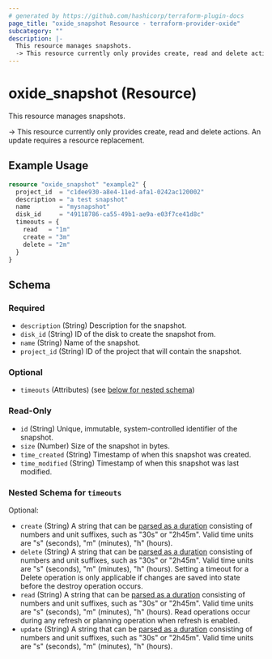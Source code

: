 ```yaml
---
# generated by https://github.com/hashicorp/terraform-plugin-docs
page_title: "oxide_snapshot Resource - terraform-provider-oxide"
subcategory: ""
description: |-
  This resource manages snapshots.
  -> This resource currently only provides create, read and delete actions. An update requires a resource replacement.
---
```


# oxide_snapshot (Resource)

This resource manages snapshots.

-> This resource currently only provides create, read and delete actions. An update requires a resource replacement.

## Example Usage

```terraform
resource "oxide_snapshot" "example2" {
  project_id  = "c1dee930-a8e4-11ed-afa1-0242ac120002"
  description = "a test snapshot"
  name        = "mysnapshot"
  disk_id     = "49118786-ca55-49b1-ae9a-e03f7ce41d8c"
  timeouts = {
    read   = "1m"
    create = "3m"
    delete = "2m"
  }
}
```

<!-- schema generated by tfplugindocs -->
## Schema

### Required

- `description` (String) Description for the snapshot.
- `disk_id` (String) ID of the disk to create the snapshot from.
- `name` (String) Name of the snapshot.
- `project_id` (String) ID of the project that will contain the snapshot.

### Optional

- `timeouts` (Attributes) (see [below for nested schema](#nestedatt--timeouts))

### Read-Only

- `id` (String) Unique, immutable, system-controlled identifier of the snapshot.
- `size` (Number) Size of the snapshot in bytes.
- `time_created` (String) Timestamp of when this snapshot was created.
- `time_modified` (String) Timestamp of when this snapshot was last modified.

<a id="nestedatt--timeouts"></a>
### Nested Schema for `timeouts`

Optional:

- `create` (String) A string that can be [parsed as a duration](https://pkg.go.dev/time#ParseDuration) consisting of numbers and unit suffixes, such as "30s" or "2h45m". Valid time units are "s" (seconds), "m" (minutes), "h" (hours).
- `delete` (String) A string that can be [parsed as a duration](https://pkg.go.dev/time#ParseDuration) consisting of numbers and unit suffixes, such as "30s" or "2h45m". Valid time units are "s" (seconds), "m" (minutes), "h" (hours). Setting a timeout for a Delete operation is only applicable if changes are saved into state before the destroy operation occurs.
- `read` (String) A string that can be [parsed as a duration](https://pkg.go.dev/time#ParseDuration) consisting of numbers and unit suffixes, such as "30s" or "2h45m". Valid time units are "s" (seconds), "m" (minutes), "h" (hours). Read operations occur during any refresh or planning operation when refresh is enabled.
- `update` (String) A string that can be [parsed as a duration](https://pkg.go.dev/time#ParseDuration) consisting of numbers and unit suffixes, such as "30s" or "2h45m". Valid time units are "s" (seconds), "m" (minutes), "h" (hours).

